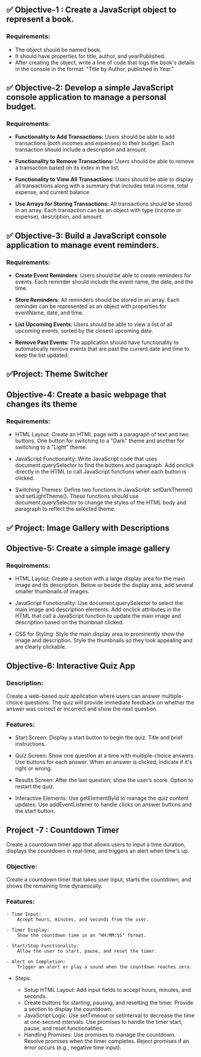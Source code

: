 ## ✅ Objective-1 : Create a JavaScript object to represent a book.

### Requirements:

- The object should be named book.
- It should have properties for title, author, and yearPublished.
- After creating the object, write a line of code that logs the book's details in the console in the format:   "Title by Author, published in Year."


## ✅ Objective-2: Develop a simple JavaScript console application to manage a personal budget.

### Requirements:

- **Functionality to Add Transactions:** 
    Users should be able to add transactions (both incomes and expenses) to their budget. Each transaction should include a description and amount.

- **Functionality to Remove Transactions:**
    Users should be able to remove a transaction based on its index in the list.

- **Functionality to View All Transactions:** 
    Users should be able to display all transactions along with a summary that includes total income, total expense, and current balance.

- **Use Arrays for Storing Transactions:** 
    All transactions should be stored in an array. Each transaction can be an object with type (income or expense), description, and amount.



## ✅ Objective-3: Build a JavaScript console application to manage event reminders.

### Requirements:

- **Create Event Reminders**:
    Users should be able to create reminders for events. Each reminder should include the event name, the date, and the time.

- **Store Reminders**:
    All reminders should be stored in an array. Each reminder can be represented as an object with properties for eventName, date, and time.

- **List Upcoming Events**:
    Users should be able to view a list of all upcoming events, sorted by the closest upcoming date.

- **Remove Past Events**:
    The application should have functionality to automatically remove events that are past the current date and time to keep the list updated.


##  ✅Project: Theme Switcher

## Objective-4:  Create a basic webpage that changes its theme

### Requirements:

- HTML Layout:
    Create an HTML page with a paragraph of text and two buttons.
    One button for switching to a "Dark" theme and another for switching to a "Light" theme.

- JavaScript Functionality:
    Write JavaScript code that uses document.querySelector to find the buttons and paragraph.
    Add onclick directly in the HTML to call JavaScript functions when each button is clicked.

- Switching Themes:
    Define two functions in JavaScript: setDarkTheme() and setLightTheme().
    These functions should use document.querySelector to change the styles of the HTML body and paragraph to reflect the selected theme.


## ✅ Project: Image Gallery with Descriptions

## Objective-5: Create a simple image gallery 

### Requirements:

- HTML Layout:
    Create a section with a large display area for the main image and its description.
    Below or beside the display area, add several smaller thumbnails of images.

- JavaScript Functionality:
    Use document.querySelector to select the main image and description elements.
    Add onclick attributes in the HTML that call a JavaScript function to update the main image and description based on the thumbnail clicked.

- CSS for Styling:
    Style the main display area to prominently show the image and description.
    Style the thumbnails so they look appealing and are clearly clickable.


 
## Objective-6: Interactive Quiz App

### Description:

Create a web-based quiz application where users can answer multiple-choice questions. The quiz will provide immediate feedback on whether the answer was correct or incorrect and show the next question.

### Features:

- Start Screen:
    Display a start button to begin the quiz.
    Title and brief instructions.

- Quiz Screen:
    Show one question at a time with multiple-choice answers.
    Use buttons for each answer.
    When an answer is clicked, indicate if it's right or wrong.

- Results Screen:
    After the last question, show the user’s score.
    Option to restart the quiz.

- Interactive Elements:
    Use getElementById to manage the quiz content updates.
    Use addEventListener to handle clicks on answer buttons and the start button.


## Project -7 : Countdown Timer
Create a countdown timer app that allows users to input a time duration, displays the countdown in real-time, and triggers an alert when time's up.

### Objective:
Create a countdown timer that takes user input, starts the countdown, and shows the remaining time dynamically.

### Features:
    
    - Time Input:
        Accept hours, minutes, and seconds from the user.
    
    - Timer Display:
        Show the countdown time in an "HH:MM:SS" format.

    - Start/Stop Functionality:
        Allow the user to start, pause, and reset the timer.

    - Alert on Completion:
        Trigger an alert or play a sound when the countdown reaches zero.

* Steps:
    
    - Setup HTML Layout:
        Add input fields to accept hours, minutes, and seconds.
    - Create buttons for starting, pausing, and resetting the timer.
        Provide a section to display the countdown.
    - JavaScript Logic:
        Use setTimeout or setInterval to decrease the time at one-second intervals.
        Use promises to handle the timer start, pause, and reset functionalities.
    - Handling Promises:
        Use promises to manage the countdown.
        Resolve promises when the timer completes.
        Reject promises if an error occurs (e.g., negative time input).